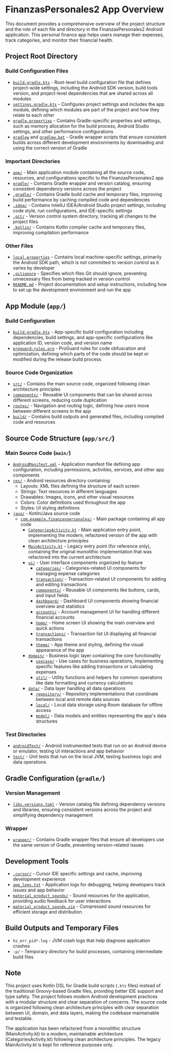 # FinanzasPersonales2 App Overview

This document provides a comprehensive overview of the project structure and the role of each file and directory in the FinanzasPersonales2 Android application. This personal finance app helps users manage their expenses, track categories, and monitor their financial health.

## Project Root Directory

### Build Configuration Files
- [`build.gradle.kts`](build.gradle.kts) - Root-level build configuration file that defines project-wide settings, including the Android SDK version, build tools version, and project-level dependencies that are shared across all modules
- [`settings.gradle.kts`](settings.gradle.kts) - Configures project settings and includes the app module, defining which modules are part of the project and how they relate to each other
- [`gradle.properties`](gradle.properties) - Contains Gradle-specific properties and settings, such as memory allocation for the build process, Android Studio settings, and other performance configurations
- [`gradlew`](gradlew) and [`gradlew.bat`](gradlew.bat) - Gradle wrapper scripts that ensure consistent builds across different development environments by downloading and using the correct version of Gradle

### Important Directories
- [`app/`](app/) - Main application module containing all the source code, resources, and configurations specific to the FinanzasPersonales2 app
- [`gradle/`](gradle/) - Contains Gradle wrapper and version catalog, ensuring consistent dependency versions across the project
- [`.gradle/`](.gradle/) - Contains Gradle build cache and temporary files, improving build performance by caching compiled code and dependencies
- [`.idea/`](.idea/) - Contains IntelliJ IDEA/Android Studio project settings, including code style, run configurations, and IDE-specific settings
- [`.git/`](.git/) - Version control system directory, tracking all changes to the project files
- [`.kotlin/`](.kotlin/) - Contains Kotlin compiler cache and temporary files, improving compilation performance

### Other Files
- [`local.properties`](local.properties) - Contains local machine-specific settings, primarily the Android SDK path, which is not committed to version control as it varies by developer
- [`.gitignore`](.gitignore) - Specifies which files Git should ignore, preventing unnecessary files from being tracked in version control
- [`README.md`](README.md) - Project documentation and setup instructions, including how to set up the development environment and run the app

## App Module (`app/`)

### Build Configuration
- [`build.gradle.kts`](app/build.gradle.kts) - App-specific build configuration including dependencies, build settings, and app-specific configurations like application ID, version code, and version name
- [`proguard-rules.pro`](app/proguard-rules.pro) - ProGuard rules for code obfuscation and optimization, defining which parts of the code should be kept or modified during the release build process

### Source Code Organization
- [`src/`](app/src/) - Contains the main source code, organized following clean architecture principles
- [`components/`](app/components/) - Reusable UI components that can be shared across different screens, reducing code duplication
- [`routes/`](app/routes/) - Navigation and routing logic, defining how users move between different screens in the app
- [`build/`](app/build/) - Contains build outputs and generated files, including compiled code and resources

## Source Code Structure (`app/src/`)

### Main Source Code (`main/`)
- [`AndroidManifest.xml`](app/src/main/AndroidManifest.xml) - Application manifest file defining app configuration, including permissions, activities, services, and other app components
- [`res/`](app/src/main/res/) - Android resources directory containing:
  - Layouts: XML files defining the structure of each screen
  - Strings: Text resources in different languages
  - Drawables: Images, icons, and other visual resources
  - Colors: Color definitions used throughout the app
  - Styles: UI styling definitions
- [`java/`](app/src/main/java/) - Kotlin/Java source code
  - [`com.example.finanzaspersonales/`](app/src/main/java/com/example/finanzaspersonales/) - Main package containing all app code
    - [`CategoriesActivity.kt`](app/src/main/java/com/example/finanzaspersonales/CategoriesActivity.kt) - Main application entry point, implementing the modern, refactored version of the app with clean architecture principles
    - [`MainActivity.kt`](app/src/main/java/com/example/finanzaspersonales/MainActivity.kt) - Legacy entry point (for reference only), containing the original monolithic implementation that was refactored into the current architecture
    - [`ui/`](app/src/main/java/com/example/finanzaspersonales/ui/) - User interface components organized by feature
      - [`categories/`](app/src/main/java/com/example/finanzaspersonales/ui/categories/) - Categories-related UI components for managing expense categories
      - [`transaction/`](app/src/main/java/com/example/finanzaspersonales/ui/transaction/) - Transaction-related UI components for adding and editing transactions
      - [`components/`](app/src/main/java/com/example/finanzaspersonales/ui/components/) - Reusable UI components like buttons, cards, and input fields
      - [`dashboard/`](app/src/main/java/com/example/finanzaspersonales/ui/dashboard/) - Dashboard UI components showing financial overview and statistics
      - [`accounts/`](app/src/main/java/com/example/finanzaspersonales/ui/accounts/) - Account management UI for handling different financial accounts
      - [`home/`](app/src/main/java/com/example/finanzaspersonales/ui/home/) - Home screen UI showing the main overview and quick actions
      - [`transactions/`](app/src/main/java/com/example/finanzaspersonales/ui/transactions/) - Transaction list UI displaying all financial transactions
      - [`theme/`](app/src/main/java/com/example/finanzaspersonales/ui/theme/) - App theme and styling, defining the visual appearance of the app
    - [`domain/`](app/src/main/java/com/example/finanzaspersonales/domain/) - Business logic layer containing the core functionality
      - [`usecase/`](app/src/main/java/com/example/finanzaspersonales/domain/usecase/) - Use cases for business operations, implementing specific features like adding transactions or calculating expenses
      - [`util/`](app/src/main/java/com/example/finanzaspersonales/domain/util/) - Utility functions and helpers for common operations like date formatting and currency calculations
    - [`data/`](app/src/main/java/com/example/finanzaspersonales/data/) - Data layer handling all data operations
      - [`repository/`](app/src/main/java/com/example/finanzaspersonales/data/repository/) - Repository implementations that coordinate between local and remote data sources
      - [`local/`](app/src/main/java/com/example/finanzaspersonales/data/local/) - Local data storage using Room database for offline access
      - [`model/`](app/src/main/java/com/example/finanzaspersonales/data/model/) - Data models and entities representing the app's data structures

### Test Directories
- [`androidTest/`](app/src/androidTest/) - Android instrumented tests that run on an Android device or emulator, testing UI interactions and app behavior
- [`test/`](app/src/test/) - Unit tests that run on the local JVM, testing business logic and data operations

## Gradle Configuration (`gradle/`)

### Version Management
- [`libs.versions.toml`](gradle/libs.versions.toml) - Version catalog file defining dependency versions and libraries, ensuring consistent versions across the project and simplifying dependency management

### Wrapper
- [`wrapper/`](gradle/wrapper/) - Contains Gradle wrapper files that ensure all developers use the same version of Gradle, preventing version-related issues

## Development Tools
- [`.cursor/`](.cursor/) - Cursor IDE specific settings and cache, improving development experience
- [`app_logs.txt`](app_logs.txt) - Application logs for debugging, helping developers track issues and app behavior
- [`material_product_sounds/`](material_product_sounds/) - Sound resources for the application, providing audio feedback for user interactions
- [`material_product_sounds.zip`](material_product_sounds.zip) - Compressed sound resources for efficient storage and distribution

## Build Outputs and Temporary Files
- `hs_err_pid*.log` - JVM crash logs that help diagnose application crashes
- `-p/` - Temporary directory for build processes, containing intermediate build files

## Note
This project uses Kotlin DSL for Gradle build scripts (`.kts` files) instead of the traditional Groovy-based Gradle files, providing better IDE support and type safety. The project follows modern Android development practices with a modular structure and clear separation of concerns. The source code is organized following clean architecture principles with clear separation between UI, domain, and data layers, making the codebase maintainable and testable.

The application has been refactored from a monolithic structure (MainActivity.kt) to a modern, maintainable architecture (CategoriesActivity.kt) following clean architecture principles. The legacy MainActivity.kt is kept for reference purposes only. 
